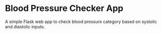 # Blood Pressure Checker App

A simple Flask web app to check blood pressure category based on systolic and diastolic inputs.